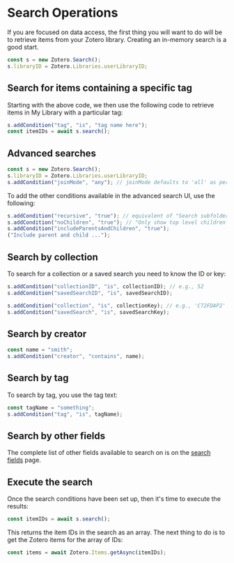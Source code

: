 # Search Operations

If you are focused on data access, the first thing you will want to do will be to retrieve items from your Zotero library. Creating an in-memory search is a good start.

```javascript
const s = new Zotero.Search();
s.libraryID = Zotero.Libraries.userLibraryID;
```

## Search for items containing a specific tag

Starting with the above code, we then use the following code to retrieve items in My Library with a particular tag:

```javascript
s.addCondition("tag", "is", "tag name here");
const itemIDs = await s.search();
```

## Advanced searches

```javascript
const s = new Zotero.Search();
s.libraryID = Zotero.Libraries.userLibraryID;
s.addCondition("joinMode", "any"); // joinMode defaults to 'all' as per the advanced search UI
```

To add the other conditions available in the advanced search UI, use the following:

```javascript
s.addCondition("recursive", "true"); // equivalent of "Search subfolders" checked
s.addCondition("noChildren", "true"); // "Only show top level children
s.addCondition("includeParentsAndChildren", "true");
("Include parent and child ...");
```

## Search by collection

To search for a collection or a saved search you need to know the ID or key:

```javascript
s.addCondition("collectionID", "is", collectionID); // e.g., 52
s.addCondition("savedSearchID", "is", savedSearchID);

s.addCondition("collection", "is", collectionKey); // e.g., 'C72FDAP2'
s.addCondition("savedSearch", "is", savedSearchKey);
```

## Search by creator

```javascript
const name = "smith";
s.addCondition("creator", "contains", name);
```

## Search by tag

To search by tag, you use the tag text:

```javascript
const tagName = "something";
s.addCondition("tag", "is", tagName);
```

## Search by other fields

The complete list of other fields available to search on is on the [search fields](https://www.zotero.org/support/dev/client_coding/javascript_api/search_fields "dev:client_coding:javascript_api:search_fields") page.

## Execute the search

Once the search conditions have been set up, then it's time to execute the results:

```javascript
const itemIDs = await s.search();
```

This returns the item IDs in the search as an array. The next thing to do is to get the Zotero items for the array of IDs:

```javascript
const items = await Zotero.Items.getAsync(itemIDs);
```
